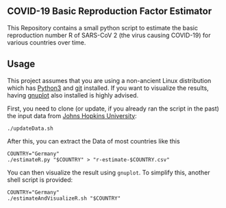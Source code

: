 ## COVID-19 Basic Reproduction Factor Estimator

This Repository contains a small python script to estimate the basic
reproduction number R of SARS-CoV 2 (the virus causing COVID-19) for
various countries over time.

## Usage

This project assumes that you are using a non-ancient Linux
distribution which has [Python3](https://python.org) and
[git](https://git-scm.com) installed. If you want to visualize the
results, having [gnuplot](http://www.gnuplot.info) also installed is
highly advised.

First, you need to clone (or update, if you already ran the script in
the past) the input data from [Johns Hopkins
University](https://github.com/CSSEGISandData/COVID-19):

```
./updateData.sh
```

After this, you can extract the Data of most countries like this

```
COUNTRY="Germany"
./estimateR.py "$COUNTRY" > "r-estimate-$COUNTRY.csv"
```

You can then visualize the result using `gnuplot`. To simplify this,
another shell script is provided:

```
COUNTRY="Germany"
./estimateAndVisualizeR.sh "$COUNTRY"
```
